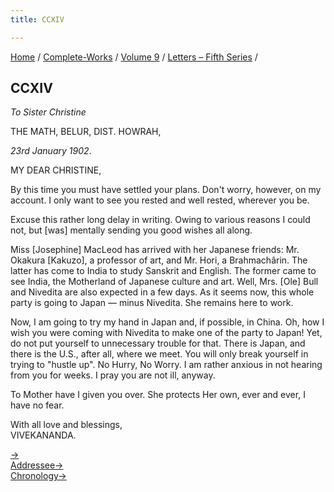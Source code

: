 ```yaml
---
title: CCXIV

---
```



[Home](../../../index.htm) / [Complete-Works](../../complete_works.htm)
/ [Volume 9](../volume_9_contents.htm) / [Letters – Fifth
Series](letters_fifth_series_contents.htm) /



## CCXIV

*To Sister Christine*

THE MATH, BELUR, DIST. HOWRAH,

*23rd January 1902*.

MY DEAR CHRISTINE,

By this time you must have settled your plans. Don't worry, however, on
my account. I only want to see you rested and well rested, wherever you
be.

Excuse this rather long delay in writing. Owing to various reasons I
could not, but \[was\] mentally sending you good wishes all along.

Miss \[Josephine\] MacLeod has arrived with her Japanese friends: Mr.
Okakura \[Kakuzo\], a professor of art, and Mr. Hori, a Brahmachârin.
The latter has come to India to study Sanskrit and English. The former
came to see India, the Motherland of Japanese culture and art. Well,
Mrs. \[Ole\] Bull and Nivedita are also expected in a few days. As it
seems now, this whole party is going to Japan — minus Nivedita. She
remains here to work.

Now, I am going to try my hand in Japan and, if possible, in China. Oh,
how I wish you were coming with Nivedita to make one of the party to
Japan! Yet, do not put yourself to unnecessary trouble for that. There
is Japan, and there is the U.S., after all, where we meet. You will only
break yourself in trying to "hustle up". No Hurry, No Worry. I am rather
anxious in not hearing from you for weeks. I pray you are not ill,
anyway.

To Mother have I given you over. She protects Her own, ever and ever, I
have no fear.

With all love and blessings,  
VIVEKANANDA.

[→](215_joe.htm)  
[Addressee→](219_christine.htm)  
[Chronology→](215_joe.htm)


